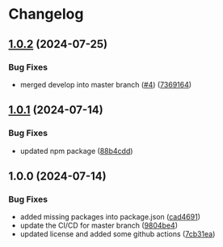 # Changelog

## [1.0.2](https://github.com/mahaxyz/contracts/compare/v1.0.1...v1.0.2) (2024-07-25)


### Bug Fixes

* merged develop into master branch ([#4](https://github.com/mahaxyz/contracts/issues/4)) ([7369164](https://github.com/mahaxyz/contracts/commit/736916426ae3e0a505c3d176df663fd42a9d5087))

## [1.0.1](https://github.com/mahaxyz/contracts/compare/v1.0.0...v1.0.1) (2024-07-14)


### Bug Fixes

* updated npm package ([88b4cdd](https://github.com/mahaxyz/contracts/commit/88b4cdd2ecc2b7559cf122da06d06d3667c14fbd))

## 1.0.0 (2024-07-14)


### Bug Fixes

* added missing packages into package.json ([cad4691](https://github.com/mahaxyz/contracts/commit/cad4691ad966064e0ea4cb02eba470d5c750cc3b))
* update the CI/CD for master branch ([9804be4](https://github.com/mahaxyz/contracts/commit/9804be4f3e9843372bf8488432ae3e5522440a5d))
* updated license and added some github actions ([7cb31ea](https://github.com/mahaxyz/contracts/commit/7cb31eaf56fa946086688f44f28ad50de8de8ba6))
